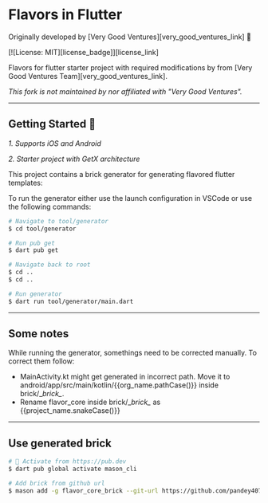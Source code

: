 # Flavors in Flutter


Originally developed by [Very Good Ventures][very_good_ventures_link] 🦄

[![License: MIT][license_badge]][license_link]

Flavors for flutter starter project with required modifications by from [Very Good Ventures Team][very_good_ventures_link].

*This fork is not maintained by nor affiliated with "Very Good Ventures".*

---

## Getting Started 🚀


*1. Supports iOS and Android*

*2. Starter project with GetX architecture*

This project contains a brick generator for generating flavored flutter templates:

To run the generator either use the launch configuration in VSCode or use the following commands:

```sh
# Navigate to tool/generator
$ cd tool/generator

# Run pub get
$ dart pub get

# Navigate back to root
$ cd ..
$ cd ..

# Run generator
$ dart run tool/generator/main.dart
```

---

## Some notes
While running the generator, somethings need to be corrected manually. To correct them follow:
- MainActivity.kt might get generated in incorrect path. Move it to android/app/src/main/kotlin/{{org_name.pathCase()}} inside brick/\__brick\__.
- Rename flavor_core inside brick/\__brick\__ as {{project_name.snakeCase()}}


---
## Use generated brick

```sh
# 🎯 Activate from https://pub.dev
$ dart pub global activate mason_cli

# Add brick from github url
$ mason add -g flavor_core_brick --git-url https://github.com/pandey407/flavor --git-path brick/

```

